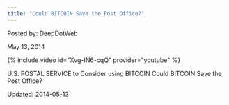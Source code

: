 ```yaml
---
title: "Could BITCOIN Save the Post Office?"
---
```


Posted by: DeepDotWeb

<span>May 13, 2014</span>


{% include video id="Xvg-IN6-cqQ" provider="youtube" %}


<p>U.S. POSTAL SERVICE to Consider using BITCOIN Could BITCOIN Save the Post Office?</p>

Updated: 2014-05-13
    
